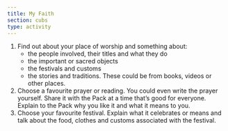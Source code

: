 ```yaml
---
title: My Faith
section: cubs
type: activity
---
```


1. Find out about your place of worship and something about:
	* the people involved, their titles and what they do
	* the important or sacred objects
	* the festivals and customs
	* the stories and traditions. These could be from books, videos or other places.
2. Choose a favourite prayer or reading. You could even write the prayer yourself. Share it with the Pack at a time that’s good for everyone. Explain to the Pack why you like it and what it means to you.
3. Choose your favourite festival. Explain what it celebrates or means and talk about the food, clothes and customs associated with the festival.